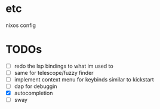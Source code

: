 # etc
nixos config

# TODOs
- [ ] redo the lsp bindings to what im used to
- [ ] same for telescope/fuzzy finder
- [ ] implement context menu for keybinds similar to kickstart
- [ ] dap for debuggin
- [x] autocompletion
- [ ] sway
